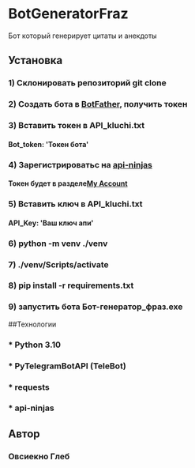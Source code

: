 # BotGeneratorFraz
Бот который генерирует цитаты и анекдоты



## Установка
### 1) Склонировать репозиторий git clone
### 2) Создать бота в [BotFather](https://t.me/botfatherи), получить токен
### 3) Вставить токен в API_kluchi.txt
####     Bot_token: 'Токен бота'
### 4) Зарегистрироватьс на [api-ninjas](https://api-ninjas.com/)
####    Токен будет в разделе[My Account](https://api-ninjas.com/profile)
### 5) Вставить ключ в API_kluchi.txt
####    API_Key: 'Ваш ключ апи'
### 6) python -m venv ./venv
### 7) ./venv/Scripts/activate
### 8) pip install -r requirements.txt
### 9) запустить бота Бот-генератор_фраз.exe

##Технологии
### * Python 3.10
### * PyTelegramBotAPI (TeleBot)
### * requests
### * api-ninjas

## Автор
### Овсиекно Глеб
